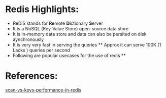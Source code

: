 # Redis Highlights:
* ReDiS stands for **Re**mote **Di**ctionary **S**erver
* It is a NoSQL (Key-Value Store) open-source data store
* It is in-memory data store and data can also be persited on disk aynchronously
* It is very very fast in serving the queries
** Approx it can serve 100K (1 Lacks ) queries per second
* Following are popular usecases for the use of redis
**


# References:
[scan-vs-keys-performance-in-redis](https://stackoverflow.com/questions/32603964/scan-vs-keys-performance-in-redis)

